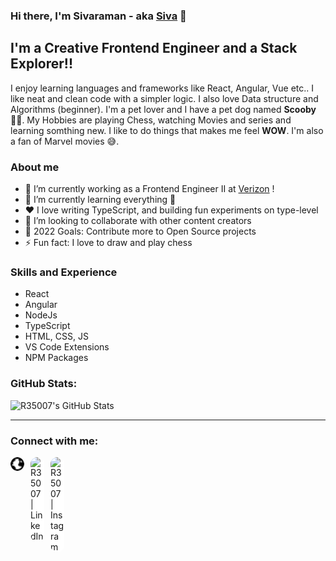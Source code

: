 ### Hi there, I'm Sivaraman - aka [Siva][website] 👋

## I'm a Creative Frontend Engineer and a Stack Explorer!!

I enjoy learning languages and frameworks like React, Angular, Vue etc..
I like neat and clean code with a simpler logic.
I also love Data structure and Algorithms (beginner).
I'm a pet lover and I have a pet dog named **Scooby** 🐕‍🦺.
My Hobbies are playing Chess, watching Movies and series and learning somthing new.
I like to do things that makes me feel **WOW**.
I'm also a fan of Marvel movies 😅.

### About me

- 🔭 I’m currently working as a Frontend Engineer II at [Verizon][company] !
- 🌱 I’m currently learning everything 🤣
- ❤️ I love writing TypeScript, and building fun experiments on type-level
- 👯 I’m looking to collaborate with other content creators
- 🥅 2022 Goals: Contribute more to Open Source projects
- ⚡ Fun fact: I love to draw and play chess

### Skills and Experience

- React
- Angular
- NodeJs
- TypeScript
- HTML, CSS, JS
- VS Code Extensions
- NPM Packages

### GitHub Stats:

<img alt="R35007's GitHub Stats" src="https://github-readme-stats.vercel.app/api?username=R35007&show_icons=true&theme=github_dark " />

---

### Connect with me:

[<img align="left" style="border-radius: 50px ;margin-right: 10px; background: white;" alt="R35007 | Website" width="22px" src="https://raw.githubusercontent.com/iconic/open-iconic/master/svg/globe.svg" />][website]
[<img align="left" style="border-radius: 50px ;margin-right: 10px; background: white;" alt="R35007 | LinkedIn" width="22px" src="https://cdn.jsdelivr.net/npm/simple-icons@v3/icons/linkedin.svg" />][linkedin]
[<img align="left" style="border-radius: 50px ;margin-right: 10px; background: white;" alt="R35007 | Instagram" width="22px" src="https://cdn.jsdelivr.net/npm/simple-icons@v3/icons/instagram.svg" />][instagram]

<br/>

[website]: https://r35007.github.io/Siva_Profile/
[instagram]: https://www.instagram.com/art_glry/
[linkedin]: https://www.linkedin.com/in/sivaraman-karthiyayini-muralidharan-3b311a185/
[company]: https://www.verizon.com/
